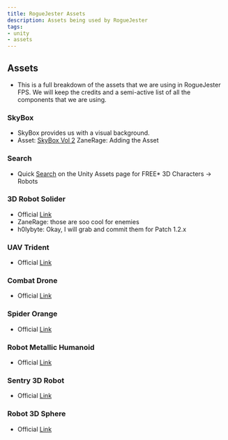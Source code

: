 ```yaml
---
title: RogueJester Assets
description: Assets being used by RogueJester
tags:
- unity
- assets
---
```


## Assets

- This is a full breakdown of the assets that we are using in RogueJester FPS. We will keep the credits and a semi-active list of all the components that we are using.

### SkyBox

- SkyBox provides us with a visual background.
- Asset: [SkyBox Vol 2](https://assetstore.unity.com/packages/2d/textures-materials/sky/skybox-volume-2-nebula-3392)
  ZaneRage: Adding the Asset

### Search

- Quick [Search](https://assetstore.unity.com/?category=3d%2Fcharacters%2Frobots&free=true&orderBy=1) on the Unity Assets page for FREE* 3D Characters -> Robots

### 3D Robot Solider

- Official [Link](https://assetstore.unity.com/packages/3d/characters/robots/robot-soldier-142438)
- ZaneRage: those are soo cool for enemies
- h0lybyte: Okay, I will grab and commit them for Patch 1.2.x

### UAV Trident

- Official [Link](https://assetstore.unity.com/packages/3d/vehicles/space/uav-trident-46128)

### Combat Drone

- Official [Link](https://assetstore.unity.com/packages/3d/low-poly-combat-drone-82234)

### Spider Orange

- Official [Link](https://assetstore.unity.com/packages/3d/characters/robots/spider-orange-181154)

### Robot Metallic Humanoid

- Official [Link](https://assetstore.unity.com/packages/3d/characters/robots/robot-metallic-humanoid-171295)

### Sentry 3D Robot

- Official [Link](https://assetstore.unity.com/packages/3d/characters/robots/sentry-robot-222899)

### Robot 3D Sphere

- Official [Link](https://assetstore.unity.com/packages/3d/characters/robots/robot-sphere-136226)
